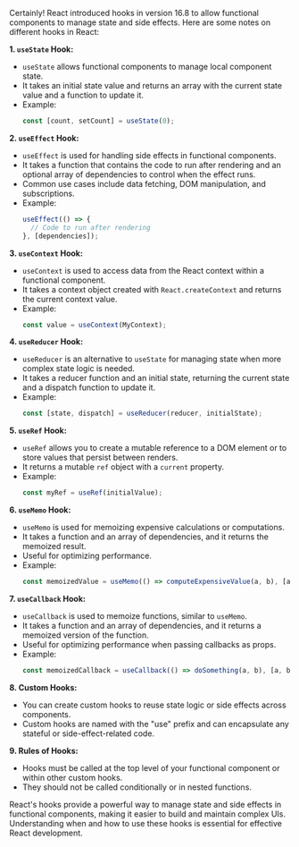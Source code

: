 Certainly! React introduced hooks in version 16.8 to allow functional components to manage state and side effects. Here are some notes on different hooks in React:

**1. `useState` Hook:**
   - `useState` allows functional components to manage local component state.
   - It takes an initial state value and returns an array with the current state value and a function to update it.
   - Example:
     ```javascript
     const [count, setCount] = useState(0);
     ```

**2. `useEffect` Hook:**
   - `useEffect` is used for handling side effects in functional components.
   - It takes a function that contains the code to run after rendering and an optional array of dependencies to control when the effect runs.
   - Common use cases include data fetching, DOM manipulation, and subscriptions.
   - Example:
     ```javascript
     useEffect(() => {
       // Code to run after rendering
     }, [dependencies]);
     ```

**3. `useContext` Hook:**
   - `useContext` is used to access data from the React context within a functional component.
   - It takes a context object created with `React.createContext` and returns the current context value.
   - Example:
     ```javascript
     const value = useContext(MyContext);
     ```

**4. `useReducer` Hook:**
   - `useReducer` is an alternative to `useState` for managing state when more complex state logic is needed.
   - It takes a reducer function and an initial state, returning the current state and a dispatch function to update it.
   - Example:
     ```javascript
     const [state, dispatch] = useReducer(reducer, initialState);
     ```

**5. `useRef` Hook:**
   - `useRef` allows you to create a mutable reference to a DOM element or to store values that persist between renders.
   - It returns a mutable `ref` object with a `current` property.
   - Example:
     ```javascript
     const myRef = useRef(initialValue);
     ```

**6. `useMemo` Hook:**
   - `useMemo` is used for memoizing expensive calculations or computations.
   - It takes a function and an array of dependencies, and it returns the memoized result.
   - Useful for optimizing performance.
   - Example:
     ```javascript
     const memoizedValue = useMemo(() => computeExpensiveValue(a, b), [a, b]);
     ```

**7. `useCallback` Hook:**
   - `useCallback` is used to memoize functions, similar to `useMemo`.
   - It takes a function and an array of dependencies, and it returns a memoized version of the function.
   - Useful for optimizing performance when passing callbacks as props.
   - Example:
     ```javascript
     const memoizedCallback = useCallback(() => doSomething(a, b), [a, b]);
     ```

**8. Custom Hooks:**
   - You can create custom hooks to reuse state logic or side effects across components.
   - Custom hooks are named with the "use" prefix and can encapsulate any stateful or side-effect-related code.

**9. Rules of Hooks:**
   - Hooks must be called at the top level of your functional component or within other custom hooks.
   - They should not be called conditionally or in nested functions.

React's hooks provide a powerful way to manage state and side effects in functional components, making it easier to build and maintain complex UIs. Understanding when and how to use these hooks is essential for effective React development.
